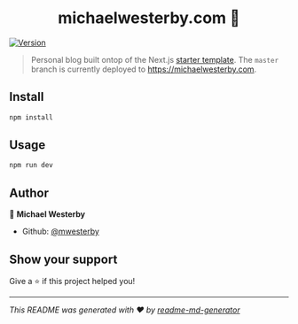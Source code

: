 <h1 align="center">michaelwesterby.com 👋</h1>
<p>
  <a href="https://www.npmjs.com/package/Blog" target="_blank">
    <img alt="Version" src="https://img.shields.io/npm/v/Blog.svg">
  </a>
</p>

> Personal blog built ontop of the Next.js [starter template](https://nextjs.org/learn). The `master` branch is currently deployed to https://michaelwesterby.com.

## Install

```sh
npm install
```

## Usage

```sh
npm run dev
```

## Author

👤 **Michael Westerby**

* Github: [@mwesterby](https://github.com/mwesterby)

## Show your support

Give a ⭐️ if this project helped you!

***
_This README was generated with ❤️ by [readme-md-generator](https://github.com/kefranabg/readme-md-generator)_